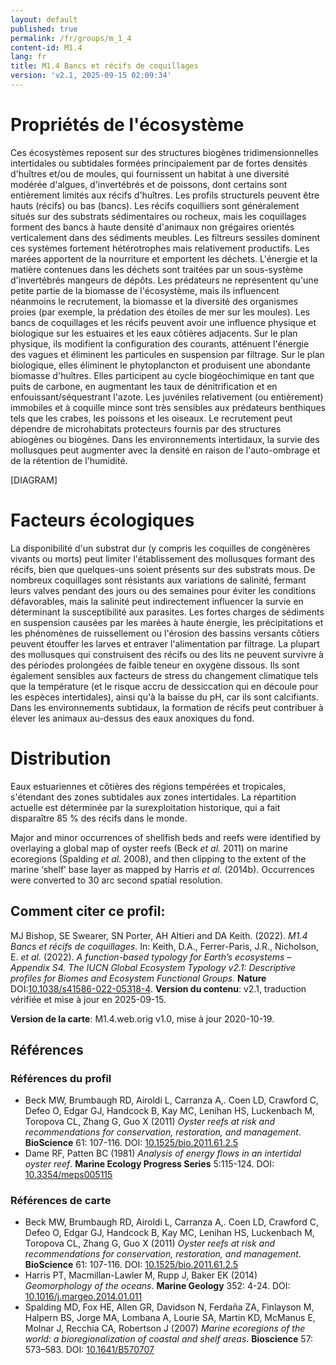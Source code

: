 ```yaml
---
layout: default
published: true
permalink: /fr/groups/m_1_4
content-id: M1.4
lang: fr
title: M1.4 Bancs et récifs de coquillages
version: 'v2.1, 2025-09-15 02:09:34'
---
```




# Propriétés de l'écosystème
 
Ces écosystèmes reposent sur des structures biogènes tridimensionnelles
intertidales ou subtidales formées principalement par de fortes densités
d\'huîtres et/ou de moules, qui fournissent un habitat à une diversité
modérée d\'algues, d\'invertébrés et de poissons, dont certains sont
entièrement limités aux récifs d\'huîtres. Les profils structurels
peuvent être hauts (récifs) ou bas (bancs). Les récifs coquilliers sont
généralement situés sur des substrats sédimentaires ou rocheux, mais les
coquillages forment des bancs à haute densité d\'animaux non grégaires
orientés verticalement dans des sédiments meubles. Les filtreurs
sessiles dominent ces systèmes fortement hétérotrophes mais relativement
productifs. Les marées apportent de la nourriture et emportent les
déchets. L\'énergie et la matière contenues dans les déchets sont
traitées par un sous-système d\'invertébrés mangeurs de dépôts. Les
prédateurs ne représentent qu\'une petite partie de la biomasse de
l\'écosystème, mais ils influencent néanmoins le recrutement, la
biomasse et la diversité des organismes proies (par exemple, la
prédation des étoiles de mer sur les moules). Les bancs de coquillages
et les récifs peuvent avoir une influence physique et biologique sur les
estuaires et les eaux côtières adjacents. Sur le plan physique, ils
modifient la configuration des courants, atténuent l\'énergie des vagues
et éliminent les particules en suspension par filtrage. Sur le plan
biologique, elles éliminent le phytoplancton et produisent une abondante
biomasse d\'huîtres. Elles participent au cycle biogéochimique en tant
que puits de carbone, en augmentant les taux de dénitrification et en
enfouissant/séquestrant l\'azote. Les juvéniles relativement (ou
entièrement) immobiles et à coquille mince sont très sensibles aux
prédateurs benthiques tels que les crabes, les poissons et les oiseaux.
Le recrutement peut dépendre de microhabitats protecteurs fournis par
des structures abiogènes ou biogènes. Dans les environnements
intertidaux, la survie des mollusques peut augmenter avec la densité en
raison de l\'auto-ombrage et de la rétention de l\'humidité.

[DIAGRAM]

# Facteurs écologiques
 
La disponibilité d\'un substrat dur (y compris les coquilles de
congénères vivants ou morts) peut limiter l\'établissement des
mollusques formant des récifs, bien que quelques-uns soient présents sur
des substrats mous. De nombreux coquillages sont résistants aux
variations de salinité, fermant leurs valves pendant des jours ou des
semaines pour éviter les conditions défavorables, mais la salinité peut
indirectement influencer la survie en déterminant la susceptibilité aux
parasites. Les fortes charges de sédiments en suspension causées par les
marées à haute énergie, les précipitations et les phénomènes de
ruissellement ou l\'érosion des bassins versants côtiers peuvent
étouffer les larves et entraver l\'alimentation par filtrage. La plupart
des mollusques qui construisent des récifs ou des lits ne peuvent
survivre à des périodes prolongées de faible teneur en oxygène dissous.
Ils sont également sensibles aux facteurs de stress du changement
climatique tels que la température (et le risque accru de dessiccation
qui en découle pour les espèces intertidales), ainsi qu\'à la baisse du
pH, car ils sont calcifiants. Dans les environnements subtidaux, la
formation de récifs peut contribuer à élever les animaux au-dessus des
eaux anoxiques du fond.
 
# Distribution
 
Eaux estuariennes et côtières des régions tempérées et tropicales,
s\'étendant des zones subtidales aux zones intertidales. La répartition
actuelle est déterminée par la surexploitation historique, qui a fait
disparaître 85 % des récifs dans le monde.

Major and minor occurrences of shellfish beds and reefs were identified by overlaying a global map of oyster reefs (Beck _et al._ 2011) on marine ecoregions (Spalding _et al._ 2008), and then clipping to the extent of the marine ‘shelf’ base layer as mapped by Harris _et al._ (2014b). Occurrences were converted to 30 arc second spatial resolution.

## Comment citer ce profil:

MJ Bishop, SE Swearer, SN Porter, AH Altieri and DA Keith. (2022). *M1.4 Bancs et récifs de coquillages*. In: Keith, D.A., Ferrer-Paris, J.R., Nicholson, E. *et al.* (2022). *A function-based typology for Earth’s ecosystems – Appendix S4. The IUCN Global Ecosystem Typology v2.1: Descriptive profiles for Biomes and Ecosystem Functional Groups*. **Nature** DOI:[10.1038/s41586-022-05318-4](https://doi.org/10.1038/s41586-022-05318-4).
**Version du contenu**: v2.1, traduction vérifiée et mise à jour en 2025-09-15.

**Version de la carte**: M1.4.web.orig v1.0, mise à jour 2020-10-19.

## Références

### Références du profil

* Beck MW, Brumbaugh RD, Airoldi L, Carranza A,. Coen LD, Crawford C, Defeo O, Edgar GJ, Handcock B, Kay MC, Lenihan HS, Luckenbach M, Toropova CL, Zhang G, Guo X  (2011) *Oyster reefs at risk and recommendations for conservation, restoration, and management*. **BioScience** 61: 107-116. DOI: [10.1525/bio.2011.61.2.5](http://doi.org/10.1525/bio.2011.61.2.5)
* Dame RF, Patten BC  (1981) *Analysis of energy flows in an intertidal oyster reef*. **Marine Ecology Progress Series** 5:115-124. DOI: [10.3354/meps005115 ](http://doi.org/10.3354/meps005115 )

### Références de carte
* Beck MW, Brumbaugh RD, Airoldi L, Carranza A,. Coen LD, Crawford C, Defeo O, Edgar GJ, Handcock B, Kay MC, Lenihan HS, Luckenbach M, Toropova CL, Zhang G, Guo X  (2011) *Oyster reefs at risk and recommendations for conservation, restoration, and management*. **BioScience** 61: 107-116. DOI: [10.1525/bio.2011.61.2.5](http://doi.org/10.1525/bio.2011.61.2.5)
* Harris PT, Macmillan-Lawler M, Rupp J, Baker EK  (2014) *Geomorphology of the oceans*. **Marine Geology** 352: 4-24. DOI: [10.1016/j.margeo.2014.01.011](http://doi.org/10.1016/j.margeo.2014.01.011)
* Spalding MD, Fox HE, Allen GR, Davidson N, Ferdaña ZA, Finlayson M, Halpern BS, Jorge MA, Lombana A, Lourie SA, Martin KD, McManus E, Molnar J, Recchia CA, Robertson J  (2007) *Marine ecoregions of the world: a bioregionalization of coastal and shelf areas*. **Bioscience** 57: 573–583. DOI: [10.1641/B570707](http://doi.org/10.1641/B570707)

